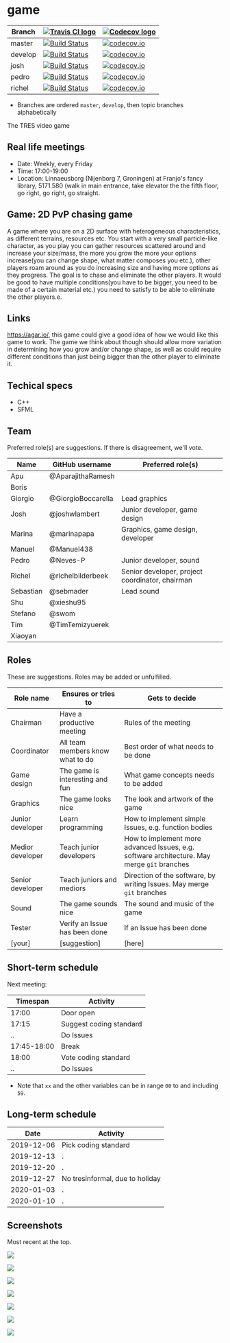 # game

Branch |[![Travis CI logo](pics/TravisCI.png)](https://travis-ci.org)                                                         |[![Codecov logo](pics/Codecov.png)](https://www.codecov.io)
-------|----------------------------------------------------------------------------------------------------------------------|----------------------------------------------------------------------------------------------------------------------------------------------------
master |[![Build Status](https://travis-ci.org/tresinformal/game.svg?branch=master)](https://travis-ci.org/tresinformal/game) |[![codecov.io](https://codecov.io/github/tresinformal/game/coverage.svg?branch=master)](https://codecov.io/github/tresinformal/game/branch/master)
develop|[![Build Status](https://travis-ci.org/tresinformal/game.svg?branch=develop)](https://travis-ci.org/tresinformal/game)|[![codecov.io](https://codecov.io/github/tresinformal/game/coverage.svg?branch=develop)](https://codecov.io/github/tresinformal/game/branch/develop)
josh   |[![Build Status](https://travis-ci.org/tresinformal/game.svg?branch=josh)](https://travis-ci.org/tresinformal/game) |[![codecov.io](https://codecov.io/github/tresinformal/game/coverage.svg?branch=josh)](https://codecov.io/github/tresinformal/game/branch/josh)
pedro   |[![Build Status](https://travis-ci.org/tresinformal/game.svg?branch=pedro)](https://travis-ci.org/tresinformal/game) |[![codecov.io](https://codecov.io/github/tresinformal/game/coverage.svg?branch=pedro)](https://codecov.io/github/tresinformal/game/branch/pedro)
richel |[![Build Status](https://travis-ci.org/tresinformal/game.svg?branch=richel)](https://travis-ci.org/tresinformal/game) |[![codecov.io](https://codecov.io/github/tresinformal/game/coverage.svg?branch=richel)](https://codecov.io/github/tresinformal/game/branch/richel)

 * Branches are ordered `master`, `develop`, then topic branches alphabetically

The TRES video game

## Real life meetings

 * Date: Weekly, every Friday
 * Time: 17:00-19:00
 * Location: Linnaeusborg (Nijenborg 7, Groningen) at Franjo's fancy library, 
   5171.580 (walk in main entrance, take elevator the the fifth floor, go right, 
   go right, go straight.

## Game: 2D PvP chasing game

A game where you are on a 2D surface with heterogeneous characteristics, as different terrains, resources etc. You start with a very small particle-like character, as you play you can gather resources scattered around and increase your size/mass, the more you grow the more your options increase(you can change shape, what matter composes you etc.), other players roam around as you do increasing size and having more options as they progress. The goal is to chase and eliminate the other players. It would be good to have multiple conditions(you have to be bigger, you need to be made of a certain material etc.) you need to satisfy to be able to eliminate the other players.e.

## Links

https://agar.io/, this game could give a good idea of how we would like this game to work. The game we think about though should allow more variation in determining how you grow and/or change shape, as well as could require different conditions than just being bigger than the other player to eliminate it.

## Techical specs

 * C++
 * SFML

## Team

Preferred role(s) are suggestions. If there is disagreement, we'll vote.

Name     |GitHub username     |Preferred role(s)
---------|--------------------|------------------------------------------------
Apu      | @AparajithaRamesh  |
Boris    |                    |
Giorgio  | @GiorgioBoccarella |Lead graphics
Josh     | @joshwlambert      |Junior developer, game design
Marina   | @marinapapa        |Graphics, game design, developer
Manuel   | @Manuel438         |
Pedro    | @Neves-P           |Junior developer, sound
Richel   | @richelbilderbeek  |Senior developer, project coordinator, chairman
Sebastian| @sebmader          |Lead sound
Shu      | @xieshu95          |
Stefano  | @swom              |
Tim      | @TimTemizyuerek    |
Xiaoyan  |                    |

## Roles

These are suggestions. Roles may be added or unfulfilled.

Role name       |Ensures or tries to                           |Gets to decide
----------------|----------------------------------------------|-----------------------------------------------------------------
Chairman        |Have a productive meeting                     |Rules of the meeting
Coordinator     |All team members know what to do              |Best order of what needs to be done
Game design     |The game is interesting and fun               |What game concepts needs to be added
Graphics        |The game looks nice                           |The look and artwork of the game
Junior developer|Learn programming                             |How to implement simple Issues, e.g. function bodies 
Medior developer|Teach junior developers                       |How to implement more advanced Issues, e.g. software architecture. May merge `git` branches
Senior developer|Teach juniors and mediors                     |Direction of the software, by writing Issues. May merge `git` branches
Sound           |The game sounds nice                          |The sound and music of the game
Tester          |Verify an Issue has been done                 |If an Issue has been done
[your]          |[suggestion]                                  |[here]

## Short-term schedule

Next meeting:

Timespan    |Activity
------------|--------------------------------------------------------------------------
17:00       |Door open
17:15       |Suggest coding standard
..          |Do Issues
17:45-18:00 |Break
18:00       |Vote coding standard
..          |Do Issues

 * Note that `xx` and the other variables can be in range `00` to and including `59`. 

## Long-term schedule

Date       |Activity
-----------|--------------------------------------------------------------------------
2019-12-06 |Pick coding standard
2019-12-13 |.
2019-12-20 |.
2019-12-27 |No tresinformal, due to holiday
2020-01-03 |.
2020-01-10 |.

## Screenshots

Most recent at the top.

![](pics/20191209.png)

![](pics/20191206.png)

![](pics/20191205.png)

![](pics/20191122.png)

![](pics/20191115.png)

![](pics/20191024.png) 

![](pics/20190929.png) 
